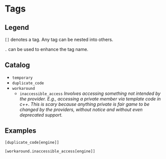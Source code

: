 # Tags

## Legend

`[]` denotes a tag. Any tag can be nested into others.

`.` can be used to enhance the tag name.

## Catalog

- `temporary`
- `duplicate_code`
- `workaround`
    - `inaccessible_access` *Involves accessing something not intended by the provider. E.g., accessing a private member via template code in c++. This is scary because anything private is fair game to be changed by the providers, without notice and without even deprecated support.*

## Examples

```
[duplicate_code[engine]]
```

```
[workaround.inaccessible_access[engine]]
```
